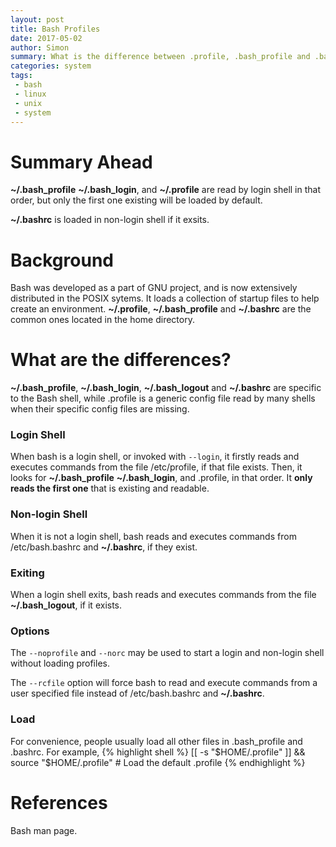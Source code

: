 ```yaml
---
layout: post
title: Bash Profiles
date: 2017-05-02
author: Simon
summary: What is the difference between .profile, .bash_profile and .bashrc?
categories: system
tags: 
 - bash
 - linux
 - unix
 - system
---
```


# Summary Ahead
**~/.bash_profile** **~/.bash_login**,  and  **~/.profile** are read by login shell in that order, but only the first one existing will be loaded by default.

**~/.bashrc** is loaded in non-login shell if it exsits. 

# Background
Bash was developed as a part of GNU project, and is now extensively distributed in the POSIX sytems. It loads a collection of startup files to help create an environment. **~/.profile**, **~/.bash_profile** and **~/.bashrc** are the common ones located in the home directory. 

# What are the differences?
**~/.bash_profile**, **~/.bash_login**, **~/.bash_logout** and **~/.bashrc** are specific to the Bash shell, while .profile is a generic config file read by many shells when their specific config files are missing. 

### Login Shell
When bash is a login shell, or invoked with `--login`, it firstly reads and executes commands from the file /etc/profile, if that file exists. Then, it looks for **~/.bash_profile** **~/.bash_login**,  and  .profile, in that order. It **only reads the first one** that is existing and readable. 

### Non-login Shell
When it  is  not a login shell, bash reads and executes commands from /etc/bash.bashrc and **~/.bashrc**, if they exist. 

### Exiting
When a login shell exits, bash reads and executes commands from the file **~/.bash_logout**, if it exists. 

### Options
The `--noprofile` and `--norc` may be used to start a login and non-login shell without loading profiles.

The `--rcfile` option will force bash to read and execute commands from a user specified file instead of /etc/bash.bashrc and **~/.bashrc**. 

### Load
For convenience, people usually load all other files in .bash_profile and .bashrc. For example, 
{% highlight shell %}
[[ -s "$HOME/.profile" ]] && source "$HOME/.profile" # Load the default .profile 
{% endhighlight %}

# References
Bash man page. 
